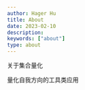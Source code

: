 ```yaml
---
author: Hager Hu
title: About
date: 2023-02-10
description:
keywords: ["about"]
type: about
---
```


关于集合量化

量化自我方向的工具类应用
